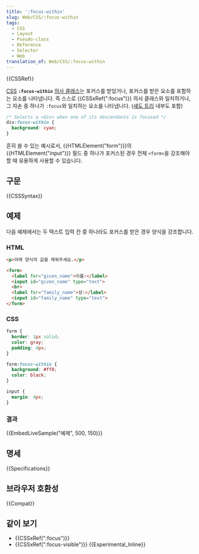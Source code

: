 ```yaml
---
title: ':focus-within'
slug: Web/CSS/:focus-within
tags:
  - CSS
  - Layout
  - Pseudo-class
  - Reference
  - Selector
  - Web
translation_of: Web/CSS/:focus-within
---
```

{{CSSRef}}

[CSS](/ko/docs/Web/CSS) **`:focus-within`** [의사 클래스](/ko/docs/Web/CSS/Pseudo-classes)는 포커스를 받았거나, 포커스를 받은 요소를 포함하는 요소를 나타냅니다. 즉 스스로 {{CSSxRef(":focus")}} 의사 클래스와 일치하거나, 그 자손 중 하나가 `:focus`와 일치하는 요소를 나타냅니다. ([섀도 트리](/ko/docs/Web/Web_Components/Shadow_DOM) 내부도 포함)

```css
/* Selects a <div> when one of its descendants is focused */
div:focus-within {
  background: cyan;
}
```

흔히 쓸 수 있는 예시로서, {{HTMLElement("form")}}의 {{HTMLElement("input")}} 필드 중 하나가 포커스된 경우 전체 `<form>`을 강조해야 할 때 유용하게 사용할 수 있습니다.

## 구문

{{CSSSyntax}}

## 예제

다음 예제에서는 두 텍스트 입력 칸 중 하나라도 포커스를 받은 경우 양식을 강조합니다.

### HTML

```html
<p>아래 양식의 값을 채워주세요.</p>

<form>
  <label for="given_name">이름:</label>
  <input id="given_name" type="text">
  <br>
  <label for="family_name">성:</label>
  <input id="family_name" type="text">
</form>
```

### CSS

```css
form {
  border: 1px solid;
  color: gray;
  padding: 4px;
}

form:focus-within {
  background: #ff8;
  color: black;
}

input {
  margin: 4px;
}
```

### 결과

{{EmbedLiveSample("예제", 500, 150)}}

## 명세

{{Specifications}}

## 브라우저 호환성

{{Compat}}

## 같이 보기

- {{CSSxRef(":focus")}}
- {{CSSxRef(":focus-visible")}} {{Experimental_Inline}}

